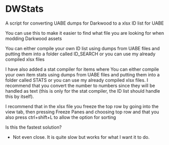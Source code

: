 # DWStats
A script for converting UABE dumps for Darkwood to a xlsx ID list for UABE

You can use this to make it easier to find what file you are looking for when modding Darkwood assets

You can either compile your own ID list using dumps from UABE files and putting them into a folder called ID_SEARCH or you can use my already compiled xlsx files

I have also added a stat compiler for items where You can either compile your own item stats using dumps from UABE files and putting them into a folder called STATS or you can use my already compiled xlsx files. I recommend that you convert the number to numbers since they will be handled as text (this is only for the stat compiler, the ID list should handle this by itself).

I recommend that in the xlsx file you freeze the top row by going into the view tab, then pressing Freeze Panes and choosing top row and that you also press ctrl+shift+L to allow the option for sorting

Is this the fastest solution?
- Not even close. It is quite slow but works for what I want it to do.
